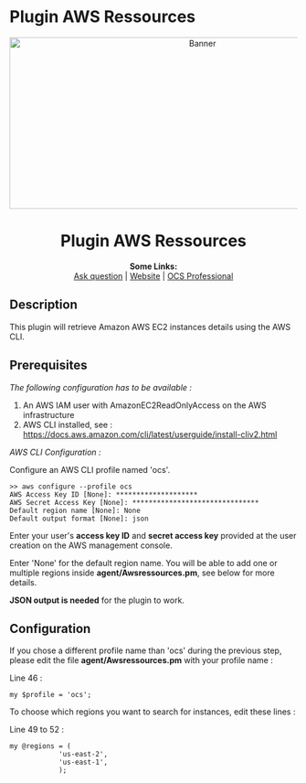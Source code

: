 # Plugin AWS Ressources

<p align="center">
  <img src="https://cdn.ocsinventory-ng.org/common/banners/banner660px.png" height=300 width=660 alt="Banner">
</p>

<h1 align="center">Plugin AWS Ressources</h1>
<p align="center">
  <b>Some Links:</b><br>
  <a href="http://ask.ocsinventory-ng.org">Ask question</a> |
  <a href="https://www.ocsinventory-ng.org/?utm_source=github-ocs">Website</a> |
  <a href="https://www.ocsinventory-ng.org/en/#ocs-pro-en">OCS Professional</a>
</p>

## Description

This plugin will retrieve Amazon AWS EC2 instances details using the AWS CLI.

## Prerequisites

*The following configuration has to be available :*
1. An AWS IAM user with AmazonEC2ReadOnlyAccess on the AWS infrastructure
2. AWS CLI installed, see : https://docs.aws.amazon.com/cli/latest/userguide/install-cliv2.html


*AWS CLI Configuration :*

Configure an AWS CLI profile named 'ocs'.
```
>> aws configure --profile ocs
AWS Access Key ID [None]: ********************
AWS Secret Access Key [None]: *******************************
Default region name [None]: None
Default output format [None]: json
```

Enter your user's **access key ID** and **secret access key** provided at the user creation on the AWS management console.

Enter 'None' for the default region name. You will be able to add one or multiple regions inside **agent/Awsressources.pm**, see below for more details.

**JSON output is needed** for the plugin to work.


## Configuration

If you chose a different profile name than 'ocs' during the previous step, please edit the file **agent/Awsressources.pm** with your profile name : 

Line 46 :  
```
my $profile = 'ocs';
```
To choose which regions you want to search for instances, edit these lines : 

Line 49 to 52 :  
```
my @regions = (
            'us-east-2',
            'us-east-1',
            );
```



